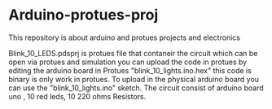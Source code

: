 # Arduino-protues-proj
This repository is about arduino and protues projects and electronics

Blink_10_LEDS.pdsprj is protues file that contaneir the circuit which can be open via protues and simulation
you can upload the code in protues by editing the arduino board in Protues "blink_10_lights.ino.hex" this code is binary is only work in protues.
To upload in the physical arduino board you can use the "blink_10_lights.ino" sketch.
The circuit consist of arduino board uno , 10 red leds, 10 220 ohms Resistors.
